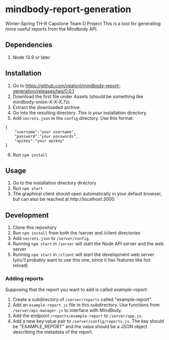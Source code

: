 # mindbody-report-generation
Winter-Spring TH-R Capstone Team D Project This is a tool for generating more useful reports from the Mindbody API.

## Dependencies
1. Node 13.9 or later

## Installation
1. Go to https://github.com/yeatonl/mindbody-report-generation/releases/tag/0.0.1
2. Download the first file under Assets (should be something like mindbody-onion-X-X-X.7z)
3. Extract the downloaded archive.
4. Go into the resulting directory. This is your installation directory.
5. Add `secrets.json` in the `config` directory. Use this format:
```
{
    "username":"your username",
    "password":"your passwords",
    "apikey":"your apikey"
}
```
6. Run `npm install`

## Usage
1. Go to the installation directory directory
2. Run `npm start`
3. The graphical client should open automatically in your default browser, but can also be reached at http://localhost:3000.

## Development
1. Clone this repository
2. Run `npm install` from both the /server and /client directories
3. Add `secrets.json` to `/server/config`.
4. Running `npm start` in `/server` will start the Node API server and the web server
6. Running `npm start` in `/client` will start the development web server (you'll probably want to use this one, since it has features like hot reload)

### Adding reports
Supposing that the report you want to add is called *example-report*:
1. Create a subdirectory of `/server/reports` called "example-report"
2. Add an `example-report.js` file in this subdirectory. Use functions from `/server/api-manager.js` to interface with MindBody.
3. Add the endpoint `/reports/example-report` to `/server/app.js`.
4. Add a new key:value pair to `/server/config/reports.js`. The key should be "EXAMPLE_REPORT" and the value should be a JSON object describing the metadata of the report. 

